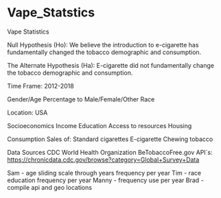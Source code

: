 # Vape_Statstics  

Vape Statistics

Null Hypothesis (Ho): 
We believe the introduction to e-cigarette has fundamentally changed the tobacco demographic and consumption.

The Alternate Hypothesis (Ha):
E-cigarette did not fundamentally change the tobacco demographic and consumption.


Time Frame: 2012-2018

Gender/Age
	Percentage to Male/Female/Other
  Race 
  
Location: USA 

Socioeconomics
	Income 
	Education
	Access to resources 
	Housing 

Consumption 
	Sales of:
Standard cigarettes 
E-cigarette
Chewing tobacco 

Data Sources 
	CDC
	World Health Organization 
BeTobaccoFree.gov 
API`s:
https://chronicdata.cdc.gov/browse?category=Global+Survey+Data


Sam - age sliding scale through years frequency per year 
Tim - race education frequency per year 
Manny - frequency use per year 
Brad - compile api and geo locations 
